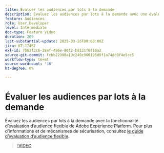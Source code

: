 ```yaml
---
title: Évaluer les audiences par lots à la demande
description: Évaluez les audiences par lots à la demande avec une évaluation d’audience flexible.
feature: Audiences
role: User,Developer
level: Intermediate
doc-type: Feature Video
duration: 269
last-substantial-update: 2025-03-26T00:00:00Z
jira: KT-17467
exl-id: 7b62f2c6-28ef-496e-80f2-b8121f6f16a2
source-git-commit: fcbb22308a19c240c960195d9f1a74dc8f4e5cc5
workflow-type: tm+mt
source-wordcount: '46'
ht-degree: 0%

---
```


# Évaluer les audiences par lots à la demande

Évaluez les audiences par lots à la demande avec la fonctionnalité d’évaluation d’audience flexible de Adobe Experience Platform. Pour plus d’informations et de mécanismes de sécurisation, consultez [le guide d’évaluation d’audience flexible](https://experienceleague.adobe.com/fr/docs/experience-platform/segmentation/methods/flexible-audience-evaluation).

>[!VIDEO](https://video.tv.adobe.com/v/3453642/?learn=on&enablevpops&captions=fre_fr)
